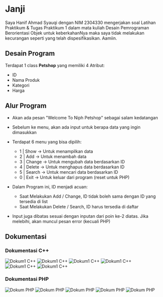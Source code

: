 
# Janji

Saya Hanif Ahmad Syauqi dengan NIM 2304330 mengerjakan soal Latihan Praktikum & Tugas Praktikum 1 dalam mata kuliah Desain Pemrograman Berorientasi Objek untuk keberkahanNya maka saya tidak melakukan kecurangan seperti yang telah dispesifikasikan. Aamiin.

## Desain Program

Terdapat 1 class **Petshop** yang memiliki 4 Atribut:
* ID
* Nama Produk
* Kategori
* Harga

## Alur Program
- Akan ada pesan "Welcome To Niph Petshop" sebagai salam kedatangan
- Sebelum ke menu, akan ada input untuk berapa data yang ingin dimasukkan
- Terdapat 6 menu yang bisa dipilih:

  * 1 | Show      -> Untuk menampilkan data
  * 2 | Add       -> Untuk menambah data
  * 3 | Change    -> Untuk mengubah data berdasarkan ID
  * 4 | Delete    -> Untuk menghapus data berdasarkan ID
  * 5 | Search    -> Untuk mencari data berdasarkan ID
  * 0 | Exit      -> Untuk keluar dari program (reset untuk PHP)

- Dalam Program ini, ID menjadi acuan:
  * Saat Melakukan Add / Change, ID tidak boleh sama dengan ID yang tersedia di list
  * Saat Melakukan Delete / Search, ID harus tersedia di daftar

- Input juga dibatas sesuai dengan inputan dari poin ke-2 diatas. Jika melebihi, akan muncul pesan error (kecuali PHP)

## Dokumentasi

### Dokumentasi C++
![Dokum1 C++](https://github.com/nipqt/TP1DPBO2025C2/blob/main/C%2B%2B/Dokumentasi/WhatsApp%20Image%202025-02-15%20at%2022.06.14.jpeg)
![Dokum1 C++](https://github.com/nipqt/TP1DPBO2025C2/blob/main/C%2B%2B/Dokumentasi/WhatsApp%20Image%202025-02-15%20at%2022.06.31.jpeg)
![Dokum1 C++](https://github.com/nipqt/TP1DPBO2025C2/blob/main/C%2B%2B/Dokumentasi/WhatsApp%20Image%202025-02-15%20at%2022.07.05.jpeg)
![Dokum1 C++](https://github.com/nipqt/TP1DPBO2025C2/blob/main/C%2B%2B/Dokumentasi/WhatsApp%20Image%202025-02-15%20at%2022.07.30.jpeg)
![Dokum1 C++](https://github.com/nipqt/TP1DPBO2025C2/blob/main/C%2B%2B/Dokumentasi/WhatsApp%20Image%202025-02-15%20at%2022.07.39.jpeg)
![Dokum1 C++](https://github.com/nipqt/TP1DPBO2025C2/blob/main/C%2B%2B/Dokumentasi/WhatsApp%20Image%202025-02-15%20at%2022.49.53.jpeg)

### Dokumentasi PHP
![Dokum PHP](https://github.com/nipqt/TP1DPBO2025C2/blob/main/PHP/Dokumentasi/1.png)
![Dokum PHP](https://github.com/nipqt/TP1DPBO2025C2/blob/main/PHP/Dokumentasi/2.png)
![Dokum PHP](https://github.com/nipqt/TP1DPBO2025C2/blob/main/PHP/Dokumentasi/3.png)
![Dokum PHP](https://github.com/nipqt/TP1DPBO2025C2/blob/main/PHP/Dokumentasi/4.png)
![Dokum PHP](https://github.com/nipqt/TP1DPBO2025C2/blob/main/PHP/Dokumentasi/5.png)
